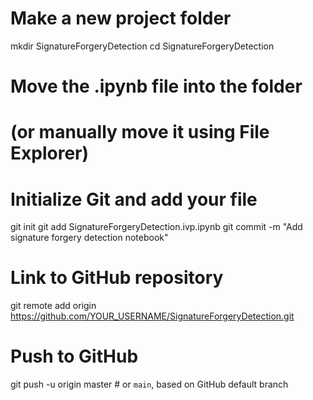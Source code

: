 # Make a new project folder
mkdir SignatureForgeryDetection
cd SignatureForgeryDetection

# Move the .ipynb file into the folder
# (or manually move it using File Explorer)

# Initialize Git and add your file
git init
git add SignatureForgeryDetection.ivp.ipynb
git commit -m "Add signature forgery detection notebook"

# Link to GitHub repository
git remote add origin https://github.com/YOUR_USERNAME/SignatureForgeryDetection.git

# Push to GitHub
git push -u origin master  # or `main`, based on GitHub default branch
